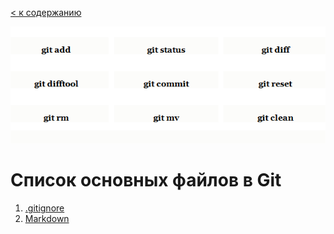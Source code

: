 [< к содержанию](./readme.md)

![](./png/comm.png)

# Список основных файлов в Git

1. [.gitignore](./files/gitignorefile.md)
2. [Markdown](./files/addfile.md)
